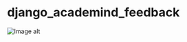 # django_academind_feedback

![Image alt](https://github.com/EvgeniyBudaev/django_academind_feedback/blob/main/blog/static/reviews/images/screenshot-1.png)
